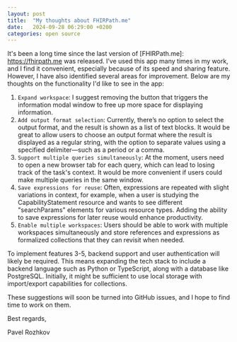 ```yaml
---
layout: post
title:  "My thoughts about FHIRPath.me"
date:   2024-09-28 06:29:00 +0200
categories: open source
---
```

It's been a long time since the last version of [FHIRPath.me]: https://fhirpath.me was released. I’ve used this app many times in my work, and I find it convenient, especially because of its speed and sharing feature. However, I have also identified several areas for improvement. Below are my thoughts on the functionality I'd like to see in the app:

1. `Expand workspace`: I suggest removing the button that triggers the information modal window to free up more space for displaying information.
2. `Add output format selection`: Currently, there’s no option to select the output format, and the result is shown as a list of text blocks. It would be great to allow users to choose an output format where the result is displayed as a regular string, with the option to separate values using a specified delimiter—such as a period or a comma.
3. `Support multiple queries simultaneously`: At the moment, users need to open a new browser tab for each query, which can lead to losing track of the task's context. It would be more convenient if users could make multiple queries in the same window.
4. `Save expressions for reuse`: Often, expressions are repeated with slight variations in context, for example, when a user is studying the CapabilityStatement resource and wants to see different "searchParams" elements for various resource types. Adding the ability to save expressions for later reuse would enhance productivity.
5. `Enable multiple workspaces`: Users should be able to work with multiple workspaces simultaneously and store references and expressions as formalized collections that they can revisit when needed.

To implement features 3-5, backend support and user authentication will likely be required. This means expanding the tech stack to include a backend language such as Python or TypeScript, along with a database like PostgreSQL. Initially, it might be sufficient to use local storage with import/export capabilities for collections.

These suggestions will soon be turned into GitHub issues, and I hope to find time to work on them.

Best regards,

Pavel Rozhkov
